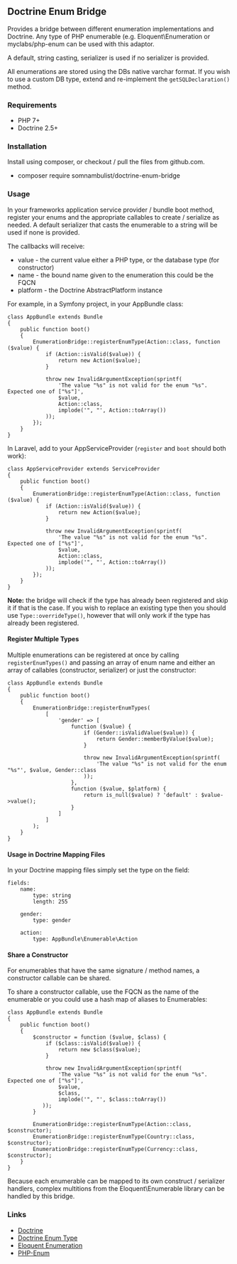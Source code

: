 ## Doctrine Enum Bridge

Provides a bridge between different enumeration implementations and Doctrine. Any type of PHP
enumerable (e.g. Eloquent\Enumeration or myclabs/php-enum can be used with this adaptor.

A default, string casting, serializer is used if no serializer is provided.

All enumerations are stored using the DBs native varchar format. If you wish to use a custom
DB type, extend and re-implement the `getSQLDeclaration()` method.

### Requirements

 * PHP 7+
 * Doctrine 2.5+

### Installation

Install using composer, or checkout / pull the files from github.com.

 * composer require somnambulist/doctrine-enum-bridge

### Usage

In your frameworks application service provider / bundle boot method, register your enums and
the appropriate callables to create / serialize as needed. A default serializer that casts the
enumerable to a string will be used if none is provided.

The callbacks will receive:

 * value    - the current value either a PHP type, or the database type (for constructor)
 * name     - the bound name given to the enumeration this could be the FQCN
 * platform - the Doctrine AbstractPlatform instance

For example, in a Symfony project, in your AppBundle class:

    class AppBundle extends Bundle
    {
        public function boot()
        {
            EnumerationBridge::registerEnumType(Action::class, function ($value) {
                if (Action::isValid($value)) {
                    return new Action($value);
                }
    
                throw new InvalidArgumentException(sprintf(
                    'The value "%s" is not valid for the enum "%s". Expected one of ["%s"]',
                    $value,
                    Action::class,
                    implode('", "', Action::toArray())
                ));
            });
        }
    }
    
In Laravel, add to your AppServiceProvider (`register` and `boot` should both work):

    class AppServiceProvider extends ServiceProvider
    {
        public function boot()
        {
            EnumerationBridge::registerEnumType(Action::class, function ($value) {
                if (Action::isValid($value)) {
                    return new Action($value);
                }
    
                throw new InvalidArgumentException(sprintf(
                    'The value "%s" is not valid for the enum "%s". Expected one of ["%s"]',
                    $value,
                    Action::class,
                    implode('", "', Action::toArray())
                ));
            });
        }
    }

__Note:__ the bridge will check if the type has already been registered and skip it if that is
the case. If you wish to replace an existing type then you should use `Type::overrideType()`,
however that will only work if the type has already been registered.

#### Register Multiple Types

Multiple enumerations can be registered at once by calling `registerEnumTypes()` and passing an
array of enum name and either an array of callables (constructor, serializer) or just the 
constructor:

    class AppBundle extends Bundle
    {
        public function boot()
        {
            EnumerationBridge::registerEnumTypes(
                [
                    'gender' => [
                        function ($value) {
                            if (Gender::isValidValue($value)) {
                                return Gender::memberByValue($value);
                            }
                
                            throw new InvalidArgumentException(sprintf(
                                'The value "%s" is not valid for the enum "%s"', $value, Gender::class
                            ));
                        },
                        function ($value, $platform) {
                            return is_null($value) ? 'default' : $value->value();
                        }
                    ]
                ]
            );
        }
    }

#### Usage in Doctrine Mapping Files

In your Doctrine mapping files simply set the type on the field:

    fields:
        name:
            type: string
            length: 255
        
        gender:
            type: gender
        
        action:
            type: AppBundle\Enumerable\Action

#### Share a Constructor

For enumerables that have the same signature / method names, a constructor callable can be shared.

To share a constructor callable, use the FQCN as the name of the enumerable or you could use a hash
map of aliases to Enumerables:

    class AppBundle extends Bundle
    {
        public function boot()
        {
            $constructor = function ($value, $class) {
                if ($class::isValid($value)) {
                    return new $class($value);
                }
            
                throw new InvalidArgumentException(sprintf(
                    'The value "%s" is not valid for the enum "%s". Expected one of ["%s"]',
                    $value,
                    $class,
                    implode('", "', $class::toArray())
               ));
            }
        
            EnumerationBridge::registerEnumType(Action::class, $constructor);
            EnumerationBridge::registerEnumType(Country::class, $constructor);
            EnumerationBridge::registerEnumType(Currency::class, $constructor);
        }
    }

Because each enumerable can be mapped to its own construct / serializer handlers, complex multitions
from the Eloquent\Enumerable library can be handled by this bridge.

### Links

 * [Doctrine](http://doctrine-project.org)
 * [Doctrine Enum Type](https://github.com/acelaya/doctrine-enum-type)
 * [Eloquent Enumeration](https://github.com/eloquent/enumeration)
 * [PHP-Enum](https://github.com/myclabs/php-enum)
